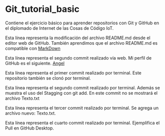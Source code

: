 # Git_tutorial_basic
Contiene el ejercicio básico para aprender repositorios con Git y GitHub en el diplomado de Internet de las Cosas de Código IoT.

Esta línea representa la modificación del archivo README.md desde el editor web de GitHub.
También aprendimos que el archivo README.md es compatible con [MarkDown](https://stackedit.io/)

Esta línea representa el segundo commit realizado vía web. Mi perfil de GitHub es el siguiente. [Angel](https://github.com/AngelERF)

Esta línea representa el primer commit realizado por terminal. Este repositorio también se clonó por terminal.

Esta línea representa el segundo commit realizado por terminal. Además se muestra el uso del Stagging con git add. En este commit no se mostrará el archivo Texto.txt

Esta línea representa el tercer commit realizado por terminal. Se agrega un archivo nuevo: Texto.txt.

Esta línea representa el cuarto commit realizado por terminal. Ejemplifica el Pull en GitHub Desktop.
